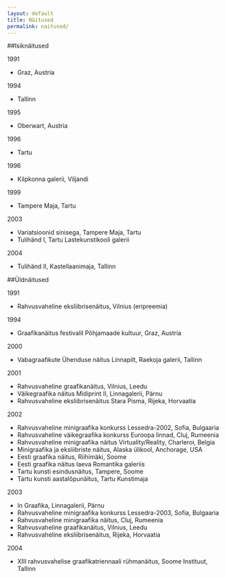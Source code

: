 ```yaml
---
layout: default
title: Näitused
permalink: naitused/
---
```


##Isiknäitused

1991

- Graz, Austria

1994

- Tallinn

1995
- Oberwart, Austria

1996
- Tartu

1996
- Kilpkonna galerii, Viljandi

1999 

 - Tampere Maja, Tartu

2003 
 - Variatsioonid sinisega, Tampere Maja, Tartu
 - Tulihänd I, Tartu Lastekunstikooli galerii

2004 
 - Tulihänd II, Kastellaanimaja, Tallinn 


##Üldnäitused

1991
- Rahvusvaheline eksliibrisenäitus, Vilnius (eripreemia)

1994
- Graafikanäitus festivalil Põhjamaade kultuur, Graz, Austria

2000
- Vabagraafikute Ühenduse näitus Linnapilt, Raekoja galerii, Tallinn

2001
- Rahvusvaheline graafikanäitus, Vilnius, Leedu
- Väikegraafika näitus Midiprint II, Linnagalerii, Pärnu
- Rahvusvaheline eksliibrisenäitus Stara Pisma, Rijeka, Horvaatia

2002
- Rahvusvaheline minigraafika konkurss Lessedra-2002, Sofia, Bulgaaria
- Rahvusvaheline väikegraafika konkurss Euroopa linnad, Cluj, Rumeenia
- Rahvusvaheline minigraafika näitus Virtuality/Reality, Charleroi, Belgia
- Minigraafika ja eksliibriste näitus, Alaska ülikool, Anchorage, USA
- Eesti graafika näitus, Riihimäki, Soome
- Eesti graafika näitus laeva Romantika galeriis
- Tartu kunsti esindusnäitus, Tampere, Soome
- Tartu kunsti aastalõpunäitus, Tartu Kunstimaja

2003
- In Graafika, Linnagalerii, Pärnu
- Rahvusvaheline minigraafika konkurss Lessedra-2003, Sofia, Bulgaaria
- Rahvusvaheline minigraafika näitus, Cluj, Rumeenia
- Rahvusvaheline graafikanäitus, Vilnius, Leedu
- Rahvusvaheline eksliibrisenäitus, Rijeka, Horvaatia

2004
- XIII rahvusvahelise graafikatriennaali rühmanäitus, Soome Instituut, Tallinn 
